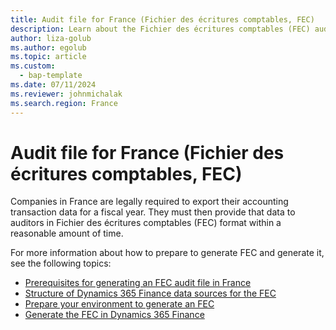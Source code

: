 ```yaml
---
title: Audit file for France (Fichier des écritures comptables, FEC)
description: Learn about the Fichier des écritures comptables (FEC) audit file, and links to topics that explain how to set up an FEC in Microsoft Dynamics 365 Finance.
author: liza-golub
ms.author: egolub
ms.topic: article
ms.custom: 
  - bap-template
ms.date: 07/11/2024
ms.reviewer: johnmichalak
ms.search.region: France
---
```


# Audit file for France (Fichier des écritures comptables, FEC)

Companies in France are legally required to export their accounting transaction data for a fiscal year. They must then provide that data to auditors in Fichier des écritures comptables (FEC) format within a reasonable amount of time.

For more information about how to prepare to generate FEC and generate it, see the following topics:

- [Prerequisites for generating an FEC audit file in France](emea-fra-fec-audit-file-pre-requisites.md)
- [Structure of Dynamics 365 Finance data sources for the FEC](emea-fra-fec-audit-file-structure.md)
- [Prepare your environment to generate an FEC](emea-fra-fec-audit-file-setup.md)
- [Generate the FEC in Dynamics 365 Finance](emea-fra-fec-audit-file-generation.md)
